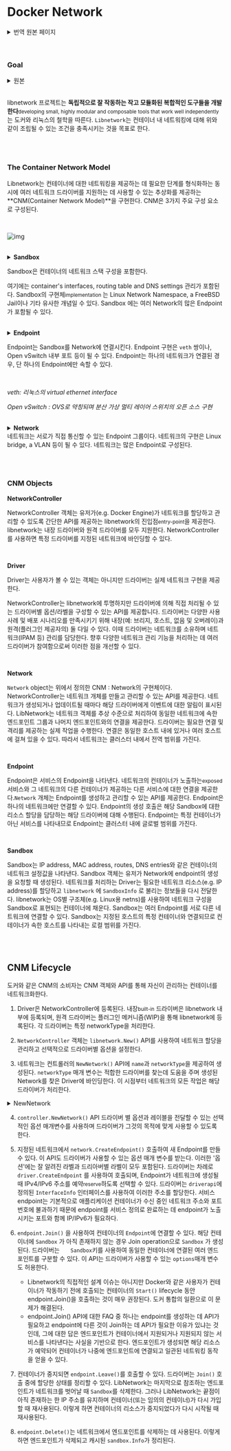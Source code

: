 # Docker Network



<details>
<summary>번역 원본 페이지</summary>
<a href="https://github.com/moby/libnetwork/blob/master/docs/design.md" alt="libnetwork design"> libnetwork design </a>
</details>
<br/><br/>

### Goal

<details>
<summary>원본</summary>
libnetwork project will follow Docker and Linux philosophy of developing small, highly modular and composable tools that work well independently. Libnetwork aims to satisfy that composable need for Networking in Containers.
</details>

<br/>

libnetwork 프로젝트는 **독립적으로 잘 작동하는 작고 모듈화된 복합적인 도구들을 개발한다**<small>developing small, highly modular and composable tools that work well independently</small>는 도커와 리눅스의 철학을 따른다.
<code>Libnetwork</code>는 컨테이너 내 네트워킹에 대해 위와 같이 조립될 수 있는 조건을 충족시키는 것을 목표로 한다.

<br/><br/>

### The Container Network Model

Libnetwork는 컨테이너에 대한 네트워킹을 제공하는 데 필요한 단계를 형식화하는 동시에 여러 네트워크 드라이버를 지원하는 데 사용할 수 있는 추상화를 제공하는 **CNM(Container Network Model)**을 구현한다. CNM은 3가지 주요 구성 요소로 구성된다.

<br/>

![img](https://github.com/moby/libnetwork/raw/master/docs/cnm-model.jpg?raw=true)

<br/>

<details>
<summary><b>Sandbox</b></summary>
<p>
A Sandbox contains the configuration of a container's network stack. This includes management of the container's interfaces, routing table and DNS settings. An implementation of a Sandbox could be a Linux Network Namespace, a FreeBSD Jail or other similar concept. A Sandbox may contain <i>many</i> endpoints from <i>multiple</i> networks.
</p>
</details>

Sandbox은 컨테이너의 네트워크 스택 구성을 포함한다. 

여기에는 container's interfaces, routing table and DNS settings 관리가 포함된다. Sandbox의 구현체<small>implementation </small>는 Linux Network Namespace, a FreeBSD Jail이나 기타 유사한 개념일 수 있다. Sandbox 에는 여러 Network의 많은 Endpoint가 포함될 수 있다.

<br/>

<details>
<summary> <b>Endpoint</b> </summary>
<p>
An Endpoint joins a Sandbox to a Network. An implementation of an Endpoint could be a <code>veth</code> pair, an Open vSwitch internal port or similar. An Endpoint can belong to only one network and it can belong to only one Sandbox, if connected.
</p>
</details>

Endpoint는 Sandbox를 Network에 연결시킨다.
Endpoint 구현은 `veth` 쌍이나, Open vSwitch 내부 포트 등이 될 수 있다.
Endpoint는 하나의 네트워크가 연결된 경우, 단 하나의 Endpoint에만 속할 수 있다.

<br/>

*veth: 리눅스의 virtual ethernet interface*

*Open vSwitch : OVS로 약칭되며 분산 가상 멀티 레이어 스위치의 오픈 소스 구현*

<br/>

<details>
<summary> <b>Network</b> </summary>
<p>
A Network is a group of Endpoints that are able to communicate with each-other directly. An implementation of a Network could be a Linux bridge, a VLAN, etc. Networks consist of <i>many</i> endpoints.
</p>
</details>
네트워크는 서로가 직접 통신할 수 있는 Endpoint 그룹이다.
네트워크의 구현은 Linux bridge, a VLAN 등이 될 수 있다.
네트워크는 많은 Endpoint로 구성된다.

<br/><br/>

### CNM Objects

**NetworkController** 

NetworkController 객체는 유저가(e.g. Docker Engine)가 네트워크를 할당하고 관리할 수 있도록 간단한 API를 제공하는 libnetwork의 진입점<small>entry-point</small>을 제공한다. libnetwork는 내장 드라이버와 원격 드라이버를 모두 지원한다. NetworkController를 사용하면 특정 드라이버를 지정된 네트워크에 바인딩할 수 있다.

<br/>

**Driver**

Driver는 사용자가 볼 수 있는 객체는 아니지만 드라이버는 실제 네트워크 구현을 제공한다. 

NetworkController는 libnetwork에 투명하지만 드라이버에 의해 직접 처리될 수 있는 드라이버별 옵션/라벨을 구성할 수 있는 API를 제공합니다. 드라이버는 다양한 사용 사례 및 배포 시나리오를 만족시키기 위해 내장(예: 브리지, 호스트, 없음 및 오버레이)과 원격(플러그인 제공자의) 둘 다일 수 있다. 이때 드라이버는 네트워크를 소유하며 네트워크(IPAM 등) 관리를 담당한다. 향후 다양한 네트워크 관리 기능을 처리하는 데 여러 드라이버가 참여함으로써 이러한 점을 개선할 수 있다.

<br/>

**Network**

`Network` object는 위에서 정의한 CNM : Network의 구현체이다. NetworkController는 네트워크 개체를 만들고 관리할 수 있는 API를 제공한다. 네트워크가 생성되거나 업데이트될 때마다 해당 드라이버에게 이벤트에 대한 알림이 표시된다. LibNetwork는 네트워크 객체를 추상 수준으로 처리하여 동일한 네트워크에 속한 엔드포인트 그룹과 나머지 엔드포인트와의 연결을 제공한다. 드라이버는 필요한 연결 및 격리를 제공하는 실제 작업을 수행한다. 연결은 동일한 호스트 내에 있거나 여러 호스트에 걸쳐 있을 수 있다. 따라서 네트워크는 클러스터 내에서 전역 범위를 가진다.

<br/>

**Endpoint** 

Endpoint은 서비스의 Endpoint을 나타낸다. 네트워크의 컨테이너가 노출하는<small>exposed</small> 서비스와 그 네트워크의 다른 컨테이너가 제공하는 다른 서비스에 대한 연결을 제공한다.`Network` 개체는 Endpoint를 생성하고 관리할 수 있는 API를 제공한다. Endpoint은 하나의 네트워크에만 연결할 수 있다. Endpoint의 생성 호출은 해당 Sandbox에 대한 리소스 할당을 담당하는 해당 드라이버에 대해 수행된다. Endpoint는 특정 컨테이너가 아닌 서비스를 나타내므로 Endpoint는 클러스터 내에 글로벌 범위를 가진다.

<br/>

**Sandbox**

Sandbox는 IP address, MAC address, routes, DNS entries와 같은 컨테이너의 네트워크 설정값을 나타낸다. Sandbox 객체는 유저가 Network에 endpoint의 생성을 요청할 때 생성된다. 네트워크를 처리하는 Driver는 필요한 네트워크 리소스(e.g. IP address)를 할당하고 `libnetwork` 에 `SandboxInfo` 로 불리는 정보들을 다시 전달한다. libnetwork는 OS별 구조체(e.g. Linux용 netns)를 사용하여 네트워크 구성을 Sandbox로 표현되는 컨테이너에 채운다. Sandbox는 여러 Endpoint를 서로 다른 네트워크에 연결할 수 있다. Sandbox는 지정된 호스트의 특정 컨테이너와 연결되므로 컨테이너가 속한 호스트를 나타내는 로컬 범위를 가진다.

<br/><br/>

## CNM Lifecycle



도커와 같은 CNM의 소비자는 CNM 객체와 API를 통해 자신이 관리하는 컨테이너를 네트워크화한다.

1. Driver은 NetworkController에 등록된다. 내장<small>built-in</small> 드라이버은 libnetwork 내부에 등록되며, 원격 드라이버는 플러그인 메커니즘(WIP)을 통해 libnetwork에 등록된다. 각 드라이버는 특정 networkType을 처리한다.

2. `NetworkController` 객체는  `libnetwork.New()` API를 사용하여 네트워크 할당을 관리하고 선택적으로 드라이버별 옵션을 설정한다. 

3. 네트워크는 컨트롤러의 `NewNetwork()` API에 `name`과 `networkType`을 제공하여 생성된다. `networkType` 매개 변수는 적합한 드라이버를 찾는데 도움을 주며 생성된 Network를 찾은 Driver에 바인딩한다. 이 시점부터 네트워크의 모든 작업은 해당 드라이버가 처리한다.

  <details>
  <summary>NewNetwork</summary>
  <pre lang="go">
  	type NetworkController interface {
	    // ...
	    NewNetwork(networkType, name string, id string, options ...NetworkOption) (Network, error)
	    // ...
  	}
  </pre>
  </details>


4. `controller.NewNetwork()` API 드라이버 별 옵션과 레이블을 전달할 수 있는 선택적인 옵션 매개변수를 사용하며 드라이버가 그것의 목적에 맞게 사용할 수 있도록 한다.

5. 지정된 네트워크에서 `network.CreateEndpoint()`  호출하여 새 Endpoint를 만들 수 있다. 이 API도 드라이버가 사용할 수 있는 옵션 매개 변수를 받는다. 이러한 '옵션'에는 잘 알려진 라벨과 드리아버별 라벨이 모두 포함된다. 드라이버는 차례로 `driver.CreateEndpoint` 를 사용하여 호출되며, Endpoint가 네트워크에 생성될 때 IPv4/IPv6 주소를 예약<small>reserve</small>하도록 선택할 수 있다. 드라이버는 `driverapi`에 정의된 `InterfaceInfo` 인터페이스를 사용하여 이러한 주소를 할당한다. 서비스 endpoint는 기본적으로 애플리케이션 컨테이너가 수신 중인 네트워크 주소와 포트 번호에 불과하기 때문에 endpoint를 서비스 정의로 완료하는 데 endpoint가 노출시키는 포트와 함께 IP/IPv6가 필요하다.

6. `endpoint.Join()` 을 사용하여 컨테이너의 `Endpoint`에 연결할 수 있다. 해당 컨테이너에  `Sandbox` 가 아직 존재하지 않는 경우 Join operation으로 `Sandbox` 가 생성된다. 드라이버는 `   Sandbox`키를 사용하여 동일한 컨테이너에 연결된 여러 엔드포인트를 구분할 수 있다. 이 API는 드라이버가 사용할 수 있는 `options`매개 변수도 허용한다.
   - Libnetwork의 직접적인 설계 이슈는 아니지만 Docker와 같은 사용자가 컨테이너가 작동하기 전에 호출되는 컨테이너의 `Start()` lifecycle 동안 endpoint.Join()을 호출하는 것이 매우 권장된다. 도커 통합의 일환으로 이 문제가 해결된다.
   - endpoint.Join() API에 대한 FAQ 중 하나는 endpoint를 생성하는 데 API가 필요하고 endpoint에 다른 것이 Join하는 데 API가 필요한 이유가 있냐는 것인데, 그에 대한 답은 엔드포인트가 컨테이너에서 지원되거나 지원되지 않는 서비스를 나타낸다는 사실을 기반으로 한다. 엔드포인트가 생성되면 해당 리소스가 예약되어 컨테이너가 나중에 엔드포인트에 연결되고 일관된 네트워킹 동작을 얻을 수 있다.

8. 컨테이너가 중지되면 `endpoint.Leave()`를 호출할 수 있다. 드라이버는 `Join()` 호출 중에 할당한 상태를 정리할 수 있다. LibNetwork는 마지막으로 참조하는 엔드포인트가 네트워크를 벗어날 때 `Sandbox`를 삭제한다. 그러나 LibNetwork는 끝점이 아직 존재하는 한 IP 주소를 유지하며 컨테이너(또는 임의의 컨테이너)가 다시 가입할 때 재사용된다. 이렇게 하면 컨테이너의 리소스가 중지되었다가 다시 시작될 때 재사용된다.

9. `endpoint.Delete()`는 네트워크에서 엔드포인트를 삭제하는 데 사용된다. 이렇게 하면 엔드포인트가 삭제되고 캐시된 `sandbox.Info`가 정리된다.
